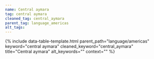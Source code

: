 ```yaml
---
name: Central aymara
tag: central aymara
cleaned_tag: central_aymara
parent_tag: language_americas
alt_tags: 
---
```


{% include data-table-template.html 
  parent_path="language/americas" 
  keyword="central aymara" 
  cleaned_keyword="central_aymara" 
  title="Central aymara"
  alt_keywords=""
  context=""
%}

